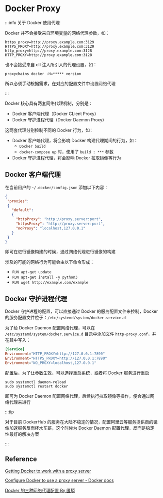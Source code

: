 # Docker Proxy

:::info 关于 Docker 使用代理

Docker 并不会接受来自环境变量的网络代理参数，如：

```shell
https_proxy=http://proxy.example.com:3129
HTTPS_PROXY=http://proxy.example.com:3129
http_proxy=http://proxy.example.com:3128
HTTP_PROXY=http://proxy.example.com:3128
```

也不会接受来自 dll 注入所引入的代理设置，如：

```shell
proxychains docker -H=***** version
```

所以必须手动根据需求，在对应的配置文件中设置网络代理

:::

Docker 核心具有两套网络代理机制，分别是：

- Docker 客户端代理（Docker CLient Proxy）
- Docker 守护进程代理（Docker Daemon Proxy）

这两套代理分别控制不同的 Docker 行为，如：

- Docker 客户端代理，将会影响 Docker 构建代理期间的行为，如：
  - `Docker build`
  - `docker-compose up` 时，使用了 `build : ***` 参数
- Docker 守护进程代理，将会影响 Docker 拉取镜像等行为

## Docker 客户端代理

在当前用户的 `~/.docker/config.json` 添加以下内容：

```json
{
 "proxies":
 {
   "default":
   {
     "httpProxy": "http://proxy.server:port",
     "httpsProxy": "http://proxy.server:port",
     "noProxy": "localhost,127.0.0.1"
   }
 }
}
```

即可在进行镜像构建的时候，通过网络代理进行镜像的构建

涉及的可能的网络行为可能会由以下命令形成：

- `RUN apt-get update`
- `RUN apt-get install -y python3`
- `RUN wget http://example.com/example`

## Docker 守护进程代理

Docker 守护进程的配置，可以直接通过 Docker 的服务配置文件来控制，Docker 的服务配置文件位于：`/etc/systemd/system/docker.service.d`

为了给 Docker Daemon 配置网络代理，可以在 `/etc/systemd/system/docker.service.d` 目录中添加文件 `http-proxy.conf`，并在其中写入：

```conf title="For example"
[Service]
Environment="HTTP_PROXY=http://127.0.0.1:7890"
Environment="HTTPS_PROXY=http://127.0.0.1:7890"
Environment="NO_PROXY=localhost,127.0.0.1"
```

配置后，为了让参数生效，可以选择重启系统，或者将 Docker 服务进行重启

```shell
sudo systemctl daemon-reload
sudo systemctl restart docker
```

即可为 Docker Daemon 配置网络代理，后续执行拉取镜像等操作，便会通过网络代理来进行

:::tip

对于目前 DockerHub 的服务在大陆不稳定的情况，配置阿里云等服务提供商的镜像加速服务反而杯水车薪，这个时候为 Docker Daemon 配置代理，反而是稳定性最好的解决方案

:::

## Reference

[Getting Docker to work with a proxy server](https://airman604.medium.com/getting-docker-to-work-with-a-proxy-server-fadec841194e)

[Configure Docker to use a proxy server - Docker docs](https://docs.docker.com/network/proxy/)

[Docker 的三种网络代理配置 By 匿蟒](https://note.qidong.name/2020/05/docker-proxy/)